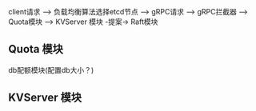 client请求 --> 负载均衡算法选择etcd节点 --> gRPC请求 --> gRPC拦截器 --> Quota模块 --> KVServer 模块 -提案-> Raft模块

## Quota 模块

db配额模块(配置db大小？)


## KVServer 模块
